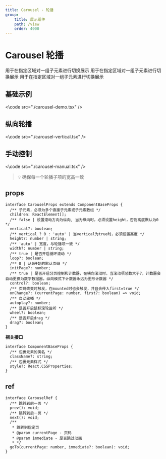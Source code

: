 ```yaml
---
title: Carousel - 轮播
group:
    title: 展示组件
    path: /view
    order: 4000
---
```


# Carousel 轮播

用于在指定区域对一组子元素进行切换展示
用于在指定区域对一组子元素进行切换展示
用于在指定区域对一组子元素进行切换展示

## 基础示例
<\code src="./carousel-demo.tsx" />

## 纵向轮播
<\code src="./carousel-vertical.tsx" />

## 手动控制
<\code src="./carousel-manual.tsx" />

> 💡 确保每一个轮播子项的宽高一致

## props

```tsx | pure
interface CarouselProps extends ComponentBaseProps {
  /** 子元素，必须为多个直接子元素或子元素数组 */
  children: ReactElement[];
  /** false | 设置滚动方向为纵向, 当为纵向时，必须设置height，否则高度默认为0 */
  vertical?: boolean;
  /** vertical ? 0 : 'auto' | 当vertical为true时，必须设置高度 */
  height?: number | string;
  /** 'auto' | 宽度，与轮播项一致 */
  width?: number | string;
  /** true | 是否开启循环滚动 */
  loop?: boolean;
  /** 0 | 从0开始的默认页码 */
  initPage?: number;
  /** true | 是否开启分页控制和计数器，在横向滚动时，当滚动项总数大于7，计数器会自动更换为数字数据器，纵向模式下计数器永远为图形计数器 */
  control?: boolean;
  /** 页码改变时触发，在mounted时也会触发，并且会传入first=true */
  onChange?: (currentPage: number, first?: boolean) => void;
  /** 自动轮播 */
  autoplay?: number;
  /** 是否开启鼠标滚轮监听 */
  wheel?: boolean;
  /** 是否开启drag */
  drag?: boolean;
}
```

**相关接口**
```tsx | pure
interface ComponentBaseProps {
  /** 包裹元素的类名 */
  className?: string;
  /** 包裹元素样式 */
  style?: React.CSSProperties;
}
```
## ref
```tsx | pure
interface CarouselRef {
  /** 跳转到前一页 */
  prev(): void;
  /** 跳转到后一页 */
  next(): void;
  /**
   * 跳转到指定页
   * @param currentPage - 页码
   * @param immediate - 是否跳过动画
   * */
  goTo(currentPage: number, immediate?: boolean): void;
}
```











